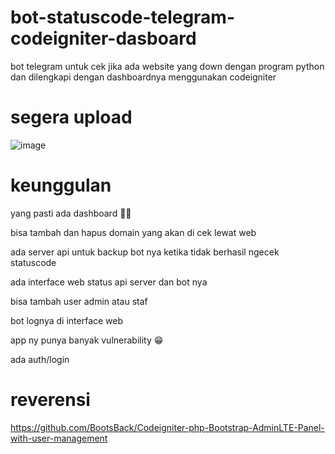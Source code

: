 # bot-statuscode-telegram-codeigniter-dasboard
bot telegram untuk cek jika ada website yang down dengan program python dan dilengkapi dengan dashboardnya menggunakan codeigniter 

# segera upload
![image](https://github.com/agungsoboru/bot-statuscode-telegram-codeigniter-dasboard/blob/main/Screenshot%20(538).png)

# keunggulan
yang pasti ada dashboard 🤦‍♂️

bisa tambah dan hapus domain yang akan di cek lewat web

ada server api untuk backup bot nya ketika tidak berhasil ngecek statuscode

ada interface web status api server dan bot nya

bisa tambah user admin atau staf

bot lognya di interface web

app ny punya banyak vulnerability 😁

ada auth/login

# reverensi 
https://github.com/BootsBack/Codeigniter-php-Bootstrap-AdminLTE-Panel-with-user-management

